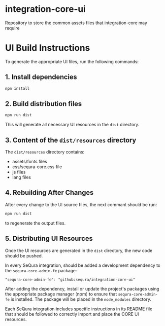 # integration-core-ui
Repository to store the common assets files that integration-core may require

# UI Build Instructions

To generate the appropriate UI files, run the following commands:

## 1. Install dependencies

```bash
npm install
```

## 2. Build distribution files

```bash
npm run dist
```

This will generate all necessary UI resources in the ```dist``` directory.

## 3. Content of the ```dist/resources``` directory
The ```dist/resources``` directory contains:
- assets/fonts files
- css/sequra-core.css file
- js files
- lang files

## 4. Rebuilding After Changes

After every change to the UI source files, the next commant should be run:

```bash
npm run dist
```

to regenerate the output files.

## 5. Distributing UI Resources

Once the UI resources are generated in the ```dist``` directory, the new code should be pushed.

In every SeQura integration, should be added a development dependency to the ```sequra-core-admin-fe``` package:

```"sequra-core-admin-fe": "github:sequra/integration-core-ui"```

After adding the dependency, install or update the project's packages using the appropriate package manager (npm) to ensure that ```sequra-core-admin-fe``` is installed.
The package will be placed in the ```node_modules``` directory.

Each SeQura integration includes specific instructions in its README file that should be followed to correctly import and place the CORE UI resources.